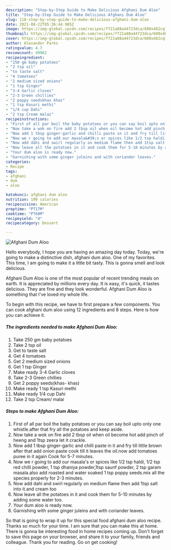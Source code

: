 ```yaml
---
description: "Step-by-Step Guide to Make Delicious Afghani Dum Aloo"
title: "Step-by-Step Guide to Make Delicious Afghani Dum Aloo"
slug: 118-step-by-step-guide-to-make-delicious-afghani-dum-aloo
date: 2021-08-22T05:36:44.985Z
image: https://img-global.cpcdn.com/recipes/ff21a88a44723dca/680x482cq70/afghani-dum-aloo-recipe-main-photo.jpg
thumbnail: https://img-global.cpcdn.com/recipes/ff21a88a44723dca/680x482cq70/afghani-dum-aloo-recipe-main-photo.jpg
cover: https://img-global.cpcdn.com/recipes/ff21a88a44723dca/680x482cq70/afghani-dum-aloo-recipe-main-photo.jpg
author: Alexander Parks
ratingvalue: 4.7
reviewcount: 49962
recipeingredient:
- "250 gm baby potatoes"
- "2 tsp oil"
- "to taste salt"
- "4 tomatoes"
- "2 medium sized onions"
- "1 tsp Ginger"
- "3-4 Garlic cloves"
- "2-3 Green chillies"
- "2 poppy seedskhas khas"
- "1 tsp Kasuri methi"
- "1/4 cup Dahi"
- "2 tsp Cream malai"
recipeinstructions:
- "First of all par boil the baby potatoes or you can say boil upto only one whistle.after that fry all the potatoes and keep aside."
- "Now take a wok on fire add 2 tbsp oil when oil become hot add pinch of heeng and 1tsp zeera let it crackle."
- "Now add 1 tbsp ginger-garlic and chilli paste in it and fry till little brown after that add onion paste cook till it leaves the oil.now add tomatoes puree in it again Cook for 5-7 minutes."
- "Now we r going to add our masala&#39;s or spices like 1/2 tsp haldi, 1/2 tsp red chilli powder, 1 tsp dhaniya powder,1tsp saunf powder, 2 tsp garam masala.also add roasted and water soaked 1 tsp poppy seeds.mix all the species properly for 2-3 minutes."
- "Now add dahi and swirl regularly on medium flame then add 1tsp salt into it.and cream too"
- "Now leave all the potatoes in it and cook them for 5-10 minutes by adding some water too."
- "Your dum aloo is ready now."
- "Garnishing with some ginger juleins and with coriander leaves."
categories:
- Recipe
tags:
- afghani
- dum
- aloo

katakunci: afghani dum aloo 
nutrition: 199 calories
recipecuisine: American
preptime: "PT17M"
cooktime: "PT60M"
recipeyield: "4"
recipecategory: Dessert

---
```



![Afghani Dum Aloo](https://img-global.cpcdn.com/recipes/ff21a88a44723dca/680x482cq70/afghani-dum-aloo-recipe-main-photo.jpg)

Hello everybody, I hope you are having an amazing day today. Today, we're going to make a distinctive dish, afghani dum aloo. One of my favorites. This time, I am going to make it a little bit tasty. This is gonna smell and look delicious.



Afghani Dum Aloo is one of the most popular of recent trending meals on earth. It is appreciated by millions every day. It is easy, it's quick, it tastes delicious. They are fine and they look wonderful. Afghani Dum Aloo is something that I've loved my whole life.


To begin with this recipe, we have to first prepare a few components. You can cook afghani dum aloo using 12 ingredients and 8 steps. Here is how you can achieve it.

<!--inarticleads1-->

##### The ingredients needed to make Afghani Dum Aloo:

1. Take 250 gm baby potatoes
1. Take 2 tsp oil
1. Get to taste salt
1. Get 4 tomatoes
1. Get 2 medium sized onions
1. Get 1 tsp Ginger
1. Make ready 3-4 Garlic cloves
1. Take 2-3 Green chillies
1. Get 2 poppy seeds(khas- khas)
1. Make ready 1 tsp Kasuri methi
1. Make ready 1/4 cup Dahi
1. Take 2 tsp Cream/ malai




<!--inarticleads2-->

##### Steps to make Afghani Dum Aloo:

1. First of all par boil the baby potatoes or you can say boil upto only one whistle.after that fry all the potatoes and keep aside.
1. Now take a wok on fire add 2 tbsp oil when oil become hot add pinch of heeng and 1tsp zeera let it crackle.
1. Now add 1 tbsp ginger-garlic and chilli paste in it and fry till little brown after that add onion paste cook till it leaves the oil.now add tomatoes puree in it again Cook for 5-7 minutes.
1. Now we r going to add our masala&#39;s or spices like 1/2 tsp haldi, 1/2 tsp red chilli powder, 1 tsp dhaniya powder,1tsp saunf powder, 2 tsp garam masala.also add roasted and water soaked 1 tsp poppy seeds.mix all the species properly for 2-3 minutes.
1. Now add dahi and swirl regularly on medium flame then add 1tsp salt into it.and cream too
1. Now leave all the potatoes in it and cook them for 5-10 minutes by adding some water too.
1. Your dum aloo is ready now.
1. Garnishing with some ginger juleins and with coriander leaves.




So that is going to wrap it up for this special food afghani dum aloo recipe. Thanks so much for your time. I am sure that you can make this at home. There is gonna be interesting food in home recipes coming up. Don't forget to save this page on your browser, and share it to your family, friends and colleague. Thank you for reading. Go on get cooking!
